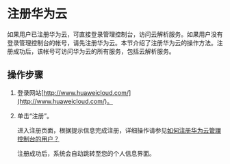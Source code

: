 # 注册华为云<a name="zh-cn_topic_0136462733"></a>

如果用户已注册华为云，可直接登录管理控制台，访问云解析服务。如果用户没有登录管理控制台的帐号，请先注册华为云。本节介绍了注册华为云的操作方法。注册成功后，该帐号可访问华为云的所有服务，包括云解析服务。

## 操作步骤<a name="zh-cn_topic_0027499941_section23075291172021"></a>

1.  登录网站[http://www.huaweicloud.com/](http://www.huaweicloud.com/)。
2.  单击“注册”。

    进入注册页面，根据提示信息完成注册，详细操作请参见[如何注册华为云管理控制台的用户？](https://support.huaweicloud.com/qs-consolehome/zh-cn_topic_0016739341.html)

    注册成功后，系统会自动跳转至您的个人信息界面。


